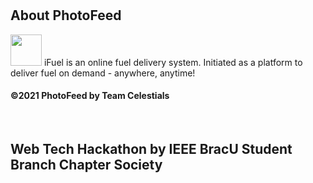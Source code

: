 # <h2> About PhotoFeed </h2>
<p><img src="https://image.flaticon.com/icons/png/512/2065/2065157.png" width="50px" height="50px">
iFuel is an online fuel delivery system. Initiated as a platform to deliver fuel on demand - anywhere, anytime!</p>
<h4> ©2021 PhotoFeed by Team Celestials </h4><br>
<h2> Web Tech Hackathon by IEEE BracU Student Branch Chapter Society </h3>
